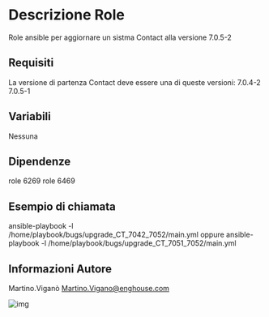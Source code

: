 Descrizione Role
=========

Role ansible per aggiornare un sistma Contact alla versione 7.0.5-2

Requisiti
------------

La versione di partenza Contact deve essere una di queste versioni:
7.0.4-2
7.0.5-1

Variabili
--------------

Nessuna

Dipendenze
------------
role 6269
role 6469

Esempio di chiamata
----------------

ansible-playbook -l <gruppo host> /home/playbook/bugs/upgrade_CT_7042_7052/main.yml
oppure
ansible-playbook -l <gruppo host> /home/playbook/bugs/upgrade_CT_7051_7052/main.yml



Informazioni Autore
------------------

Martino.Viganò
Martino.Vigano@enghouse.com

![img](http://www.repstatic.it/content/localirep/img/rep-roma/2016/11/15/160350421-dd12488f-4153-46e8-a250-946eda1653e1.jpg)
